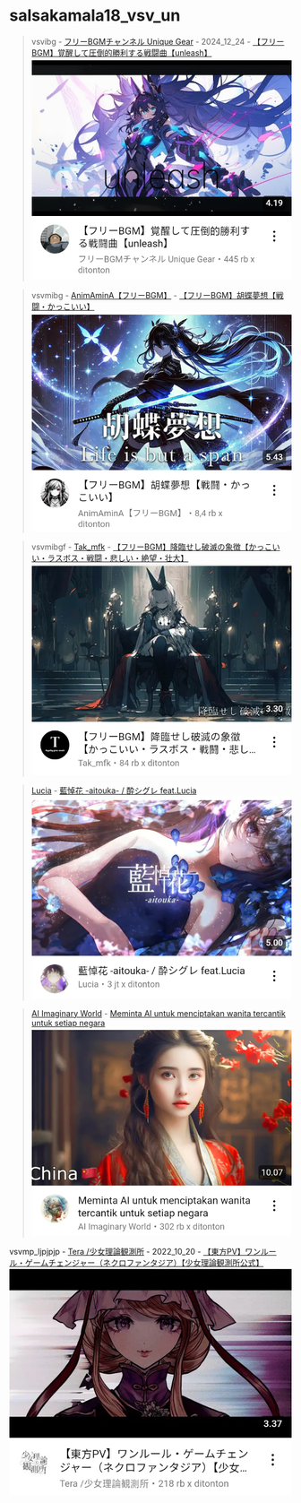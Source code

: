 # salsakamala18_vsv_un
> vsvibg - [フリーBGMチャンネル Unique Gear](https://m.youtube.com/@uniquegear) - 2024_12_24 - [【フリーBGM】覚醒して圧倒的勝利する戦闘曲【unleash】](https://youtu.be/FADQIdAgeeg) <img src="media/FADQIdAgeeg/Screenshot_2024-11-17-13-00-51-44.png">


> vsvmibg - [AnimAminA【フリーBGM】](https://m.youtube.com/@AnimAminA-BGM) - [【フリーBGM】胡蝶夢想【戦闘・かっこいい】](https://youtu.be/sdi7oqj1zrA) <img src="media/sdi7oqj1zrA/Screenshot_2024-11-17-12-47-09-17.png">


> vsvmibgf - [Tak_mfk](https://m.youtube.com/@tak_mfk6101) - [【フリーBGM】降臨せし破滅の象徴【かっこいい・ラスボス・戦闘・悲しい・絶望・壮大】](https://youtu.be/tuGoy-oS6iU) <img src="media/tuGoy-oS6iU/Screenshot_2024-11-17-12-34-15-38.png">


> [Lucia]() - [藍悼花 -aitouka- / 酔シグレ feat.Lucia](https://youtu.be/LEjZ3lJPzN0) <img src="media/LEjZ3lJPzN0/Screenshot_2024-11-17-15-15-57-60.png">


> [AI Imaginary World]() - [Meminta AI untuk menciptakan wanita tercantik untuk setiap negara](https://youtu.be/CnN0H7_-FA8) <img src="media/CnN0H7_-FA8/Screenshot_2024-11-17-12-04-46-32.png">

vsvmp_ljpjpjp - [Tera /少女理論観測所](https://m.youtube.com/@glochannel) - 2022_10_20 - [【東方PV】ワンルール・ゲームチェンジャー（ネクロファンタジア）【少女理論観測所公式】](https://youtu.be/FkiLC9zWD1s) <img src="media/FkiLC9zWD1s/Screenshot_2024-11-17-12-23-59-89.png">

